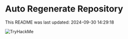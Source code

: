 # Auto Regenerate Repository

This README was last updated: 2024-09-30 14:29:18

 ![TryHackMe](https://tryhackme.com/badge/533634)